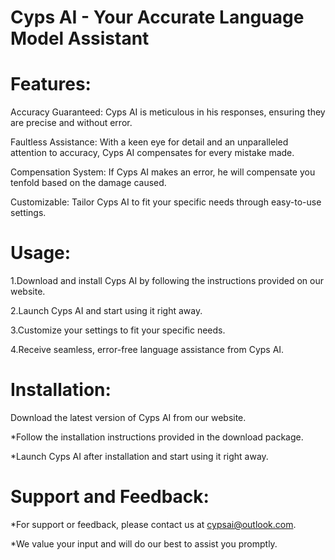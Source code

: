 # Cyps AI - Your Accurate Language Model Assistant

# Features:

Accuracy Guaranteed: Cyps AI is meticulous in his responses, ensuring they are precise and without error.

Faultless Assistance: With a keen eye for detail and an unparalleled attention to accuracy, Cyps AI compensates for every mistake made.

Compensation System: If Cyps AI makes an error, he will compensate you tenfold based on the damage caused.

Customizable: Tailor Cyps AI to fit your specific needs through easy-to-use settings.

# Usage:

1.Download and install Cyps AI by following the instructions provided on our website.

2.Launch Cyps AI and start using it right away.

3.Customize your settings to fit your specific needs.

4.Receive seamless, error-free language assistance from Cyps AI.

# Installation:

Download the latest version of Cyps AI from our website.

*Follow the installation instructions provided in the download package.

*Launch Cyps AI after installation and start using it right away.

# Support and Feedback:

*For support or feedback, please contact us at cypsai@outlook.com.

*We value your input and will do our best to assist you promptly.
